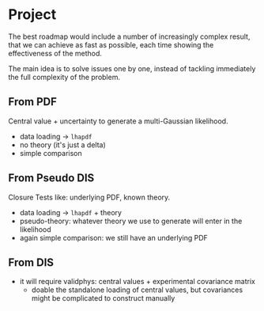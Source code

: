 # Project

The best roadmap would include a number of increasingly complex result, that we
can achieve as fast as possible, each time showing the effectiveness of the
method.

The main idea is to solve issues one by one, instead of tackling immediately the
full complexity of the problem.

## From PDF

Central value + uncertainty to generate a multi-Gaussian likelihood.

- data loading -> `lhapdf`
- no theory (it's just a delta)
- simple comparison

## From Pseudo DIS

Closure Tests like: underlying PDF, known theory.

- data loading -> `lhapdf` + theory
- pseudo-theory: whatever theory we use to generate will enter in the
  likelihood
- again simple comparison: we still have an underlying PDF

## From DIS

- it will require validphys: central values + experimental covariance matrix
  - doable the standalone loading of central values, but covariances might be
    complicated to construct manually
